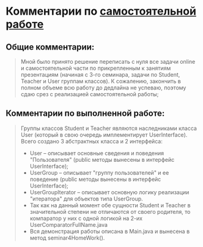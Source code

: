 # Комментарии по [самостоятельной работе](https://github.com/AllIWantIsNotAvailable/GeekBrains_OOP/tree/main/seminars/Sem04_Generics_part_1/HomeWork/src)

## Общие комментарии:
> Мной было принято решение переписать с нуля все задачи online и самостоятельной части по прикрепленным к занятиям 
> презентациям (начиная с 3-го семинара, задачи по Student, Teacher и User группам классов).
> К сожалению, закончить в полном объеме всю работу до дедлайна не успеваю, поэтому сдаю срез с реализацией 
> самостоятельной работы;
> 

## Комментарии по выполненной работе:
> Группы классов Student и Teacher являются наследниками класса User (который в свою очередь имплементирует UserInterface).
> Всего создано 3 абстрактных класса и 2 интерфейса:
> - User – описывает основные сведения и поведения "Пользователя" (public методы вынесены в интерфейс UserInterface);
> - UserGroup – описывает "группу пользователей" и ее поведение (public методы вынесены в интерфейс UserInterface);
> - UserGroupIterator – описывает основную логику реализации "итератора" для объектов типа UserGroup.
> - Так как на данный момент обе сущности Student и Teacher в значительной степени не отличаются от своего родителя, то
> компаратор у них с одной логикой на 2-их UserComparatorFullName.java 
> - Вся демонстрация работы описана в Main.java и вынесена в метод seminar4HomeWork().
> 